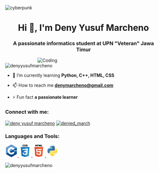![cyberpunk](https://github.com/DenyYusufMarcheno/DenyYusufMarcheno/assets/143942804/5b34ef12-a25b-4606-aeda-51f69cdaefdd)
<h1 align="center">Hi 👋, I'm Deny Yusuf Marcheno</h1>
<h3 align="center">A passionate informatics student at UPN "Veteran" Jawa Timur</h3>
<img align="right" alt="Coding" width="400" src="https://cdn.dribbble.com/users/1162077/screenshots/3848914/programmer.gif">

<p align="left"> <img src="https://komarev.com/ghpvc/?username=denyyusufmarcheno&label=Profile%20views&color=0e75b6&style=flat" alt="denyyusufmarcheno" /> </p>

- 🌱 I’m currently learning **Python, C++, HTML, CSS**

- 📫 How to reach me **denymarcheno@gmail.com**

- ⚡ Fun fact **a passionate learner**

<h3 align="left">Connect with me:</h3>
<p align="left">
<a href="https://linkedin.com/in/deny yusuf marcheno" target="blank"><img align="center" src="https://raw.githubusercontent.com/rahuldkjain/github-profile-readme-generator/master/src/images/icons/Social/linked-in-alt.svg" alt="deny yusuf marcheno" height="30" width="40" /></a>
<a href="https://instagram.com/denied_march" target="blank"><img align="center" src="https://raw.githubusercontent.com/rahuldkjain/github-profile-readme-generator/master/src/images/icons/Social/instagram.svg" alt="denied_march" height="30" width="40" /></a>
</p>

<h3 align="left">Languages and Tools:</h3>
<p align="left"> <a href="https://www.w3schools.com/cpp/" target="_blank" rel="noreferrer"> <img src="https://raw.githubusercontent.com/devicons/devicon/master/icons/cplusplus/cplusplus-original.svg" alt="cplusplus" width="40" height="40"/> </a> <a href="https://www.w3schools.com/css/" target="_blank" rel="noreferrer"> <img src="https://raw.githubusercontent.com/devicons/devicon/master/icons/css3/css3-original-wordmark.svg" alt="css3" width="40" height="40"/> </a> <a href="https://www.w3.org/html/" target="_blank" rel="noreferrer"> <img src="https://raw.githubusercontent.com/devicons/devicon/master/icons/html5/html5-original-wordmark.svg" alt="html5" width="40" height="40"/> </a>  </a> <a href="https://www.python.org" target="_blank" rel="noreferrer"> <img src="https://raw.githubusercontent.com/devicons/devicon/master/icons/python/python-original.svg" alt="python" width="40" height="40"/> </a> </p>

<p><img align="center" src="https://github-readme-streak-stats.herokuapp.com/?user=denyyusufmarcheno&" alt="denyyusufmarcheno" /></p>
